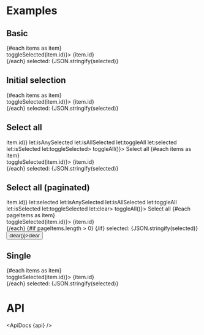 <script>
  import api from '$lib/components/Selection.svelte?raw&sveld';
  import ApiDocs from '$lib/components/ApiDocs.svelte';

  import Button from '$lib/components/Button.svelte';
  import Checkbox from '$lib/components/Checkbox.svelte';
  import Paginate from '$lib/components/Paginate.svelte';
  import Pagination from '$lib/components/Pagination.svelte';
  import Preview from '$lib/components/Preview.svelte';
  import Radio from '$lib/components/Radio.svelte';
  import Selection from '$lib/components/Selection.svelte';

	const items = Array.from({ length: 5 }).map((_,i) => {
    return {
      id: i + 1
    }
  });
	const manyItems = Array.from({ length: 50 }).map((_,i) => {
    return {
      id: i + 1
    }
  });
</script>

<h1>Examples</h1>

<h2>Basic</h2>

<Preview>
	<Selection let:selected let:isSelected let:toggleSelected>
		{#each items as item}
			<div>
				<Checkbox checked={isSelected(item.id)} on:change={() => toggleSelected(item.id)}>
					{item.id}
				</Checkbox>
			</div>
		{/each}
		selected: {JSON.stringify(selected)}
	</Selection>
</Preview>

<h2>Initial selection</h2>

<Preview>
	<Selection initial={[1,2,3]} let:selected let:isSelected let:toggleSelected>
		{#each items as item}
			<div>
				<Checkbox checked={isSelected(item.id)} on:change={() => toggleSelected(item.id)}>
					{item.id}
				</Checkbox>
			</div>
		{/each}
		selected: {JSON.stringify(selected)}
	</Selection>
</Preview>

<h2>Select all</h2>

<Preview>
	<Selection all={items.map((item) => item.id)} let:isAnySelected let:isAllSelected let:toggleAll let:selected let:isSelected let:toggleSelected>
	  <Checkbox checked={isAnySelected()} indeterminate={!isAllSelected()} on:change={() => toggleAll()}>
			Select all
		</Checkbox>
		{#each items as item}
			<div>
				<Checkbox checked={isSelected(item.id)} on:change={() => toggleSelected(item.id)}>
					{item.id}
				</Checkbox>
			</div>
		{/each}
		selected: {JSON.stringify(selected)}
	</Selection>
</Preview>

<h2>Select all (paginated)</h2>

<Preview>
	<Paginate items={manyItems} perPage={5} let:pagination let:pageItems>
		<Selection all={pageItems.map((item) => item.id)} let:selected let:isAnySelected let:isAllSelected let:toggleAll let:isSelected let:toggleSelected let:clear>
			<Checkbox checked={isAnySelected()} indeterminate={!isAllSelected()} on:change={() => toggleAll()}>
				Select all
			</Checkbox>
			{#each pageItems as item}
				<div>
					<Checkbox checked={isSelected(item.id)} on:change={() => toggleSelected(item.id)}>
						{item.id}
					</Checkbox>
				</div>
			{/each}
			{#if pageItems.length > 0}
				<Pagination {pagination} />
			{/if}
			selected: {JSON.stringify(selected)}
			<Button on:click={() => clear()}>clear</Button>
		</Selection>
	</Paginate>
</Preview>

<h2>Single</h2>

<Preview>
	<Selection single let:selected let:toggleSelected>
		{#each items as item}
			<div>
				<Radio group={selected} value={item.id} on:change={() => toggleSelected(item.id)}>
					{item.id}
				</Radio>
			</div>
		{/each}
		selected: {JSON.stringify(selected)}
	</Selection>
</Preview>

<h1>API</h1>

<ApiDocs {api} />
